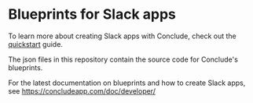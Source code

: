 # Blueprints for Slack apps

To learn more about creating Slack apps with Conclude, check out the [quickstart](https://concludeapp.com/quickstart/)
guide.

The json files in this repository contain the source code for Conclude's blueprints.

For the latest documentation on blueprints and how to create Slack apps, see https://concludeapp.com/doc/developer/
